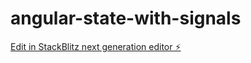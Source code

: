 # angular-state-with-signals

[Edit in StackBlitz next generation editor ⚡️](https://stackblitz.com/~/github.com/RubenValls/angular-state-with-signals)